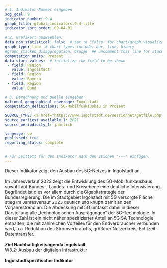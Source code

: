 ```yaml
---
# 1. Indikator-Nummer eingeben 
sdg_goal: 9 
indicator_number: 9.4
graph_title: global_indicators.9-4-title
indicator_sort_order: 09-04-01
 
# 2. Grafikart auswaehlen: 
data_non_statistical: false  # set to 'false' for chart/graph visualization 
graph_type: line  # chart types include: bar, line, binary 
#graph_stacked_disaggregation: Gruppe  ## uncomment this line for stacked bars. eplace 'Geschlecht' with the field of aggregation. 
computation_units: Prozent
data_start_values:  # initialize the field to be shown  
 - field: Region 
   value: Ingolstadt 
 - field: Region 
   value: Bayern
 - field: Region
   value: Bund

# 3. Berechnung und Quelle eingeben: 
national_geographical_coverage: Ingolstadt 
computation_definitions: 5G-Mobilfunkausbau in Prozent

SOURCE_TYPE: <a href="https://www.ingolstadt.de/sessionnet/getfile.php?id=214094&type=do">Bericht zum Status des Mobilfunkausbaus in Ingolstadt, Berichtsjahr 2023</a> # data source  
source_earliest_available_1: 2021
source_periodicity_1: jährlich

language: de   
published: true 
reporting_status: complete
 
 
# Für Leittext für den Indikator nach den Stichen '---' einfügen. 
---
```

Dieser Indikator zeigt den Ausbau des 5G-Netzes in Ingolstadt an.<br>
<br>
Im Jahresverlauf 2023 zeigt die Entwicklung des 5G-Mobilfunkausbaus sowohl auf Bundes-, Landes- und Kreisebene eine deutliche Intensivierung. Begründet ist dies vor allem durch die Gigabitstrategie der Bundesregierung.
Die im Stadtgebiet Ingolstadt mit 5G versorgte Fläche stieg im Jahresverlauf 2023 deutlich und knüpft damit an den Vorjahrestrend an. Die Abdeckung mit 5G umfasst dabei in dieser Darstellung alle „technologischen
Ausprägungen“ der 5G-Technologie. In dieser Zahl ist ein nicht näher spezifizierter Anteil an 5G SA Technologie enthalten, die mit zahlreichen Vorteilen für den Endverbraucher verbunden wird, u.a. Reduktion des Stromverbrauchs, größerer Nutzerkreis, Echtzeit-Datentransfer.<br>
<br>
<b>Ziel Nachhaltigkeitsagenda Ingolstadt</b><br>
W3.2: Ausbau der digitalen Infrastruktur<br>
<br>
<b>Ingolstadtspezifischer Indikator</b>


